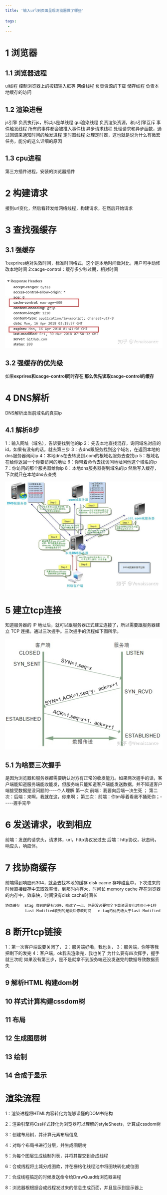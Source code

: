 ```yaml
---
title: '输入url到页面呈现浏览器做了哪些'

tags:
 - 
---
```


# 1 浏览器  


## 1.1 浏览器进程    
ui线程 控制浏览器上的按钮输入框等
网络线程 负责资源的下载
储存线程 负责本地缓存的访问
## 1.2 渲染进程
js引擎          负责执行js，所以js是单线程
gui渲染线程     负责渲染资源，和js引擎互斥
事件触发线程     所有的事件都会被推入事件栈
异步请求线程     处理请求和异步函数，通过回调来通知时间的触发进程
定时器线程       处理定时器，这也就是说为什么有微宏任务，能分的这么详细的原因
## 1.3 cpu进程
第三方插件进程，安装的浏览器插件
# 2 构建请求
接到url变化，然后看转发给网络线程，构建请求，在然后开始请求
# 3 查找强缓存
## 3.1 强缓存
1:exprires绝对失效时间，标准时间格式，这个是本地时间做对比，用户可手动修改本地时间
2:cacge-control：缓存多少秒过期，相对时间

<img src="./imgs/url-1.jpg" >

## 3.2 强缓存的优先级
如果**exprires和cacge-control同时存在 那么优先读取cacge-control的缓存**

# 4 DNS解析
DNS解析出当前域名的真实ip

## 4.1 解析8步
1：输入网址（域名），告诉要找到他的ip
2：先去本地查找混存，询问域名对应的id，如果有没有的话，就去第三步
3：去dns跟服务找到这个域名，在返回本地的dns服务器询问ip
4：本地dns在去转发到.com的根域名服务去查找ip
5：根域名在给你返回一个你要访问的地址
6：你带着命令去找访问地址问他这个域名的ip
7：你访问的那个服务器给你ip
8：本地dns服务器得到域名的ip 然后写入缓存，下次就只在本地dns去查找

<img src="./imgs/dns.jpg" >

# 5 建立tcp连接
 知道服务器的 IP 地址后，就可以跟服务器正式建立连接了，所以需要跟服务器建立 TCP 连接。通过三次握手。三次握手的流程如下图所示。

 <img src="./imgs/url-2.jpg" >

 ## 5.1 为啥要三次握手
 是因为浏览器和服务器都需要确认对方有正常的收发能力。如果两次握手的话，客户端能知道服务端能收能发，但服务端只能知道客户端能发送数据，并不知道客户端接受数据是没问题的----个人理解
   第一次 前端：我要向后端一决生死 ；
   第二次：后端：来啊，我就在这，你来啊；
   第三次：前端：你tm等着看我不捅死你；-----握手完毕
  # 6 发送请求，收到相应
  前端：发送的请求头，请求体，url，http协议发过去
  后端：http协议，状态码，响应头，响应体。
  # 7 找协商缓存
   前端得到响应码304，就会去找本地的缓存
    disk cacne 存咋磁盘中，下次进来的时候直接缓存中去取效率慢，到那时内存大，时间长
    memory cache 存在浏览器的内存中，效率快，时间没有disk cache时间长

    协商缓存  Etag 收到的是标识符，修改了一点，但是没必要完全下载资源变化时间小于1秒
             Last-Modified收到的是最后修改时间   e-tag的优先级大于last-Modified
  # 8 断开tcp链接
  1：第一次客户端说要关闭了，
  2：服务端好嘞，我也关，
 3：服务端，你等等我把剩下的发完
 4：客户端，ok我去渲染完，我也关了
 为什么要有四次挥手，握手就三次呢 如果没有第三步，是不是就拿不到服务端还没发送完的数据导致数据丢失
 ## 9 解析HTML 构建dom树
 ## 10 样式计算构建cssdom树
 ## 11 布局
 ## 12 生成图层树
 ## 13 绘制
 ## 14 合成于显示
 # 渲染流程
 1：渲染进程将HTML内容转化为能够读懂的DOM书结构

 2：渲染引擎将Css样式转化为浏览器可以理解的styleSheets，计算成cssdom树

 3：创建布局树，并计算元素布局信息

 4：对每个布局书进行分层，并生成图层树

 5：为每个图层生成绘制列表，并将其提交到合成线程

 6：合成线程将土城分成图款，并在栅格化线程池中将图块转化成位图

 7：合成线程搞定的时候发送命令给DrawQuad给浏览器进程

 8：浏览器根根据合成线程发过来的信息生成页面，并且显示到显示器上

